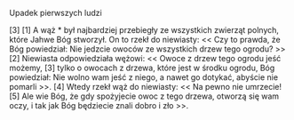 Upadek pierwszych ludzi

[3]
[1] A wąż * był najbardziej przebiegły ze wszystkich zwierząt polnych, które Jahwe Bóg stworzył. On to rzekł do niewiasty: << Czy to prawda, że Bóg powiedział: Nie jedzcie owoców ze wszystkich drzew tego ogrodu? >> [2] Niewiasta odpowiedziała wężowi: << Owoce z drzew tego ogrodu jeść możemy, [3] tylko o owocach z drzewa, które jest w środku ogrodu, Bóg powiedział: Nie wolno wam jeść z niego, a nawet go dotykać, abyście nie pomarli >>. [4] Wtedy rzekł wąż do niewiasty: << Na pewno nie umrzecie! [5] Ale wie Bóg, że gdy spożyjecie owoc z tego drzewa, otworzą się wam oczy, i tak jak Bóg będziecie znali dobro i zło >>.
